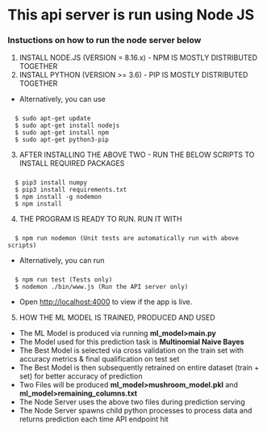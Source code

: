 # This api server is run using Node JS

### Instuctions on how to run the node server below

1. INSTALL NODE.JS (VERSION = 8.16.x) - NPM IS MOSTLY DISTRIBUTED TOGETHER
2. INSTALL PYTHON (VERSION >= 3.6) - PIP IS MOSTLY DISTRIBUTED TOGETHER
+ Alternatively, you can use <br/>
###
      $ sudo apt-get update
      $ sudo apt-get install nodejs
      $ sudo apt-get install npm
      $ sudo apt-get python3-pip

3. AFTER INSTALLING THE ABOVE TWO - RUN THE BELOW SCRIPTS TO INSTALL REQUIRED PACKAGES<br/>
###
      $ pip3 install numpy
      $ pip3 install requirements.txt
      $ npm install -g nodemon
      $ npm install 

4. THE PROGRAM IS READY TO RUN. RUN IT WITH <br/>
###
      $ npm run nodemon (Unit tests are automatically run with above scripts)
+ Alternatively, you can run <br/>
 ###
      $ npm run test (Tests only)
      $ nodemon ./bin/www.js (Run the API server only)

+ Open [http://localhost:4000](http://localhost:4000) to view if the app is live.      

5. HOW THE ML MODEL IS TRAINED, PRODUCED AND USED

+ The ML Model is produced via running **ml_model>main.py**
+ The Model used for this prediction task is **Multinomial Naive Bayes**
+ The Best Model is selected via cross validation on the train set with accuracy metrics & final qualification on test set 
+ The Best Model is then subsequently retrained on entire dataset (train + set) for better accuracy of prediction
+ Two Files will be produced **ml_model>mushroom_model.pkl** and **ml_model>remaining_columns.txt** 
+ The Node Server uses the above two files during prediction serving
+ The Node Server spawns child python processes to process data and returns prediction each time API endpoint hit
